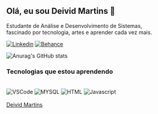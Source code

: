 ## Olá, eu sou Deivid Martins 🤙 
Estudante de Análise e Desenvolvimento de Sistemas,
<br/>fascinado por tecnologia, artes e aprender cada vez mais.

[![Linkedin](https://img.shields.io/badge/LinkedIn-0077B5?style=for-the-badge&logo=linkedin&logoColor=white)](https://br.linkedin.com/in/deivid-martins-416aa722b?trk=profile-badge)
[![Behance](https://img.shields.io/badge/-Behance-blue?style=for-the-badge&logo=behance&logoColor=white)](https://www.behance.net)

![Anurag's GitHub stats](https://github-readme-stats.vercel.app/api?username=davemartinsz&show_icons=true&theme=tokyonight)

### Tecnologias que estou aprendendo
<div style="display: inline_block"><br/>
  <img align="center" alt="VSCode" src="https://img.shields.io/badge/Visual_Studio_Code-0078D4?style=for-the-badge&logo=visual%20studio%20code&logoColor=white" />
  <img align="center" alt="MYSQL" src="https://img.shields.io/badge/MySQL-00000F?style=for-the-badge&logo=mysql&logoColor=white" />
  <img align="center" alt="HTML" src="https://img.shields.io/badge/HTML-239120?style=for-the-badge&logo=html5&logoColor=white" />
  <img align="center" alt="Javascript" src="https://img.shields.io/badge/JavaScript-323330?style=for-the-badge&logo=javascript&logoColor=F7DF1E" />
</div><br/>
<div class="badge-base LI-profile-badge" data-locale="pt_BR" data-size="medium" data-theme="light" data-type="VERTICAL" data-vanity="deivid-martins-416aa722b" data-version="v1"><a class="badge-base__link LI-simple-link" href="https://br.linkedin.com/in/deivid-martins-416aa722b?trk=profile-badge">Deivid Martins</a></div>
              
